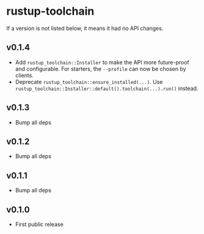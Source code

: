 # rustup-toolchain

If a version is not listed below, it means it had no API changes.

## v0.1.4
* Add `rustup_toolchain::Installer` to make the API more future-proof and configurable. For starters, the `--profile` can now be chosen by clients.
* Deprecate `rustup_toolchain::ensure_installed(...)`. Use `rustup_toolchain::Installer::default().toolchain(...).run()` instead.

## v0.1.3
* Bump all deps

## v0.1.2
* Bump all deps

## v0.1.1
* Bump all deps

## v0.1.0
* First public release
